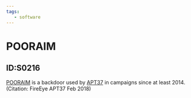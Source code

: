 ```yaml
---
tags:
   - software
---
```

# POORAIM
## ID:S0216
[POORAIM](software/S0216) is a backdoor used by [APT37](groups/G0067) in campaigns since at least 2014. (Citation: FireEye APT37 Feb 2018)
